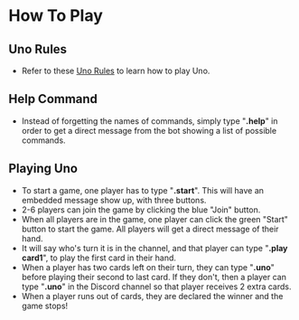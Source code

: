# How To Play

## Uno Rules
- Refer to these [Uno Rules](https://www.fgbradleys.com/rules/Uno.pdf) to learn how to play Uno.

## Help Command
- Instead of forgetting the names of commands, simply type "**.help**" in order to get a direct message from the bot showing a list of possible commands.

## Playing Uno
- To start a game, one player has to type "**.start**". This will have an embedded message show up, with three buttons. 
- 2-6 players can join the game by clicking the blue "Join" button.
- When all players are in the game, one player can click the green "Start" button to start the game. All players will get a direct message of their hand.
- It will say who's turn it is in the channel, and that player can type "**.play card1**", to play the first card in their hand.
- When a player has two cards left on their turn, they can type "**.uno**" before playing their second to last card. If they don't, then a player can type "**.uno**" in the Discord channel so that player receives 2 extra cards.
- When a player runs out of cards, they are declared the winner and the game stops!